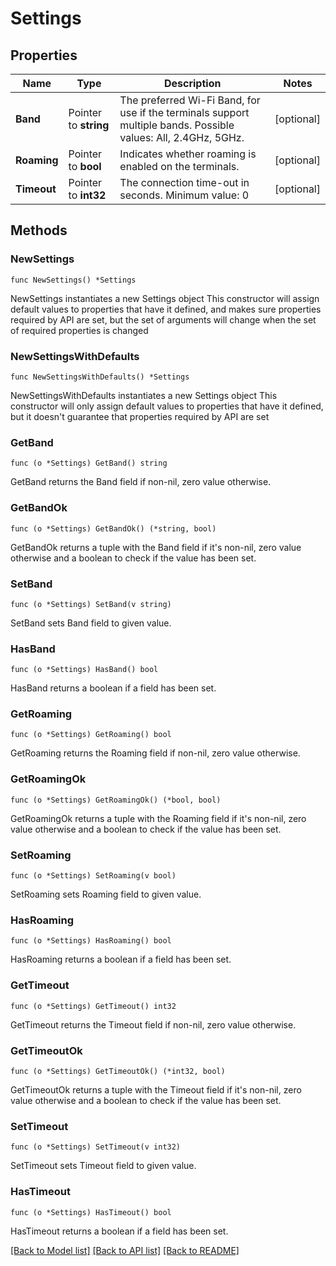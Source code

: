 # Settings

## Properties

Name | Type | Description | Notes
------------ | ------------- | ------------- | -------------
**Band** | Pointer to **string** | The preferred Wi-Fi Band, for use if the terminals support multiple bands. Possible values: All, 2.4GHz, 5GHz. | [optional] 
**Roaming** | Pointer to **bool** | Indicates whether roaming is enabled on the terminals. | [optional] 
**Timeout** | Pointer to **int32** | The connection time-out in seconds. Minimum value: 0 | [optional] 

## Methods

### NewSettings

`func NewSettings() *Settings`

NewSettings instantiates a new Settings object
This constructor will assign default values to properties that have it defined,
and makes sure properties required by API are set, but the set of arguments
will change when the set of required properties is changed

### NewSettingsWithDefaults

`func NewSettingsWithDefaults() *Settings`

NewSettingsWithDefaults instantiates a new Settings object
This constructor will only assign default values to properties that have it defined,
but it doesn't guarantee that properties required by API are set

### GetBand

`func (o *Settings) GetBand() string`

GetBand returns the Band field if non-nil, zero value otherwise.

### GetBandOk

`func (o *Settings) GetBandOk() (*string, bool)`

GetBandOk returns a tuple with the Band field if it's non-nil, zero value otherwise
and a boolean to check if the value has been set.

### SetBand

`func (o *Settings) SetBand(v string)`

SetBand sets Band field to given value.

### HasBand

`func (o *Settings) HasBand() bool`

HasBand returns a boolean if a field has been set.

### GetRoaming

`func (o *Settings) GetRoaming() bool`

GetRoaming returns the Roaming field if non-nil, zero value otherwise.

### GetRoamingOk

`func (o *Settings) GetRoamingOk() (*bool, bool)`

GetRoamingOk returns a tuple with the Roaming field if it's non-nil, zero value otherwise
and a boolean to check if the value has been set.

### SetRoaming

`func (o *Settings) SetRoaming(v bool)`

SetRoaming sets Roaming field to given value.

### HasRoaming

`func (o *Settings) HasRoaming() bool`

HasRoaming returns a boolean if a field has been set.

### GetTimeout

`func (o *Settings) GetTimeout() int32`

GetTimeout returns the Timeout field if non-nil, zero value otherwise.

### GetTimeoutOk

`func (o *Settings) GetTimeoutOk() (*int32, bool)`

GetTimeoutOk returns a tuple with the Timeout field if it's non-nil, zero value otherwise
and a boolean to check if the value has been set.

### SetTimeout

`func (o *Settings) SetTimeout(v int32)`

SetTimeout sets Timeout field to given value.

### HasTimeout

`func (o *Settings) HasTimeout() bool`

HasTimeout returns a boolean if a field has been set.


[[Back to Model list]](../README.md#documentation-for-models) [[Back to API list]](../README.md#documentation-for-api-endpoints) [[Back to README]](../README.md)



